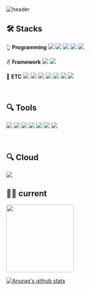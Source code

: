 ![header](https://capsule-render.vercel.app/api?type=waving&color=gradient&height=250&section=header&text=SOKURI_CODE&fontSize=90)

 ## 🛠 **Stacks**

👆 **Programming** <img src="https://img.shields.io/badge/Python-3776AB?style=for-the-badge&logo=Python&logoColor=white"> <img src="https://img.shields.io/badge/PHP-777BB4?style=for-the-badge&logo=PHP&logoColor=white"> <img src="https://img.shields.io/badge/Node.js-339933?style=for-the-badge&logo=Node.js&logoColor=white"> <img src="https://img.shields.io/badge/Deno-000000?style=for-the-badge&logo=Deno&logoColor=white"> <img src="https://img.shields.io/badge/TypeScript-3178c6?style=for-the-badge&logo=TypeScript&logoColor=white"> 

✌ **Framework** <img src="https://img.shields.io/badge/FastAPI-009688?style=for-the-badge&logo=FastAPI&logoColor=white"> <img src="https://img.shields.io/badge/Koa-33333D?style=for-the-badge&logo=Koa&logoColor=white"> 

🤙 **ETC** <img src="https://img.shields.io/badge/Composer-885630?style=for-the-badge&logo=Composer&logoColor=white"> <img src="https://img.shields.io/badge/jQuery-0769AD?style=for-the-badge&logo=jQuery&logoColor=white"> <img src="https://img.shields.io/badge/Docker-2496ED?style=for-the-badge&logo=Docker&logoColor=white"> <img src="https://img.shields.io/badge/NGINX-009639?style=for-the-badge&logo=NGINX&logoColor=white"> <img src="https://img.shields.io/badge/Apache-D22128?style=for-the-badge&logo=Apache&logoColor=white"> <img src="https://img.shields.io/badge/MariaDB-003545?style=for-the-badge&logo=MariaDB&logoColor=white"> <img src="https://img.shields.io/badge/HTML5-E34F26?style=for-the-badge&logo=HTML5&logoColor=white">

<br/>

## 🔍 **Tools**

<img src="https://img.shields.io/badge/pycharm-000000?style=for-the-badge&logo=pycharm&logoColor=white"> <img src="https://img.shields.io/badge/phpStorm-000000?style=for-the-badge&logo=phpStorm&logoColor=white"> <img src="https://img.shields.io/badge/Mobx-FF9955?style=for-the-badge&logo=MobX&logoColor=white"> <img src="https://img.shields.io/badge/phpStorm-000000?style=for-the-badge&logo=phpStorm&logoColor=white"> <img src="https://img.shields.io/badge/dbeaver-382923?style=for-the-badge&logo=dbeaver&logoColor=white"> <img src="https://img.shields.io/badge/phpStorm-000000?style=for-the-badge&logo=phpStorm&logoColor=white"> <img src="https://img.shields.io/badge/visualstudiocode-007ACC?style=for-the-badge&logo=visualstudiocode&logoColor=white">

<br/>

## 🔍 **Cloud**

<img src="https://img.shields.io/badge/naver-03C75A?style=for-the-badge&logo=naver&logoColor=white">

<br/>

## 👨‍💻 **current**
 <a href="https://github.com/khk37601"><img align="center" style="height:180px" src="https://github-readme-stats.vercel.app/api/top-langs/?username=khk37601&layout=compact&theme=nord&hide_border=true" /></a>

 [![Anurag's github stats](https://github-readme-stats.vercel.app/api?username=khk37601)](https://github.com/anuraghazra/github-readme-stats) 
